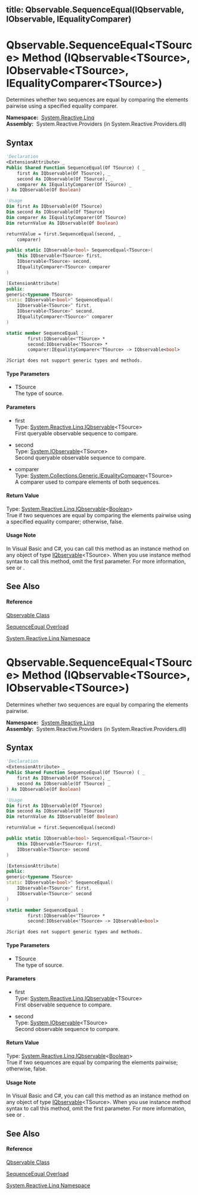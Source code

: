 title: Qbservable.SequenceEqual<TSource>(IQbservable<TSource>, IObservable<TSource>, IEqualityComparer<TSource>)
---
# Qbservable.SequenceEqual\<TSource\> Method (IQbservable\<TSource\>, IObservable\<TSource\>, IEqualityComparer\<TSource\>)

Determines whether two sequences are equal by comparing the elements pairwise using a specified equality comparer.

**Namespace:**  [System.Reactive.Linq](System.Reactive.Linq\System.Reactive.Linq.md)  
**Assembly:**  System.Reactive.Providers (in System.Reactive.Providers.dll)

## Syntax

```vb
'Declaration
<ExtensionAttribute> _
Public Shared Function SequenceEqual(Of TSource) ( _
    first As IQbservable(Of TSource), _
    second As IObservable(Of TSource), _
    comparer As IEqualityComparer(Of TSource) _
) As IQbservable(Of Boolean)
```

```vb
'Usage
Dim first As IQbservable(Of TSource)
Dim second As IObservable(Of TSource)
Dim comparer As IEqualityComparer(Of TSource)
Dim returnValue As IQbservable(Of Boolean)

returnValue = first.SequenceEqual(second, _
    comparer)
```

```csharp
public static IQbservable<bool> SequenceEqual<TSource>(
    this IQbservable<TSource> first,
    IObservable<TSource> second,
    IEqualityComparer<TSource> comparer
)
```

```c++
[ExtensionAttribute]
public:
generic<typename TSource>
static IQbservable<bool>^ SequenceEqual(
    IQbservable<TSource>^ first, 
    IObservable<TSource>^ second, 
    IEqualityComparer<TSource>^ comparer
)
```

```fsharp
static member SequenceEqual : 
        first:IQbservable<'TSource> * 
        second:IObservable<'TSource> * 
        comparer:IEqualityComparer<'TSource> -> IQbservable<bool> 
```

```jscript
JScript does not support generic types and methods.
```

#### Type Parameters

- TSource  
  The type of source.

#### Parameters

- first  
  Type: [System.Reactive.Linq.IQbservable](IQbservable\IQbservable(TSource).md)\<TSource\>  
  First queryable observable sequence to compare.

- second  
  Type: [System.IObservable](https://msdn.microsoft.com/en-us/library/Dd990377)\<TSource\>  
  Second queryable observable sequence to compare.

- comparer  
  Type: [System.Collections.Generic.IEqualityComparer](https://msdn.microsoft.com/en-us/library/ms132151)\<TSource\>  
  A comparer used to compare elements of both sequences.

#### Return Value

Type: [System.Reactive.Linq.IQbservable](IQbservable\IQbservable(TSource).md)\<[Boolean](https://msdn.microsoft.com/en-us/library/a28wyd50)\>  
True if two sequences are equal by comparing the elements pairwise using a specified equality comparer; otherwise, false.

#### Usage Note

In Visual Basic and C\#, you can call this method as an instance method on any object of type [IQbservable](IQbservable\IQbservable(TSource).md)\<TSource\>. When you use instance method syntax to call this method, omit the first parameter. For more information, see [](https://msdn.microsoft.com/en-us/library/Bb384936) or [](https://msdn.microsoft.com/en-us/library/Bb383977).

## See Also

#### Reference

[Qbservable Class](Qbservable\Qbservable.md)

[SequenceEqual Overload](SequenceEqual\Qbservable.SequenceEqual.md)

[System.Reactive.Linq Namespace](System.Reactive.Linq\System.Reactive.Linq.md)

# Qbservable.SequenceEqual\<TSource\> Method (IQbservable\<TSource\>, IObservable\<TSource\>)

Determines whether two sequences are equal by comparing the elements pairwise.

**Namespace:**  [System.Reactive.Linq](System.Reactive.Linq\System.Reactive.Linq.md)  
**Assembly:**  System.Reactive.Providers (in System.Reactive.Providers.dll)

## Syntax

```vb
'Declaration
<ExtensionAttribute> _
Public Shared Function SequenceEqual(Of TSource) ( _
    first As IQbservable(Of TSource), _
    second As IObservable(Of TSource) _
) As IQbservable(Of Boolean)
```

```vb
'Usage
Dim first As IQbservable(Of TSource)
Dim second As IObservable(Of TSource)
Dim returnValue As IQbservable(Of Boolean)

returnValue = first.SequenceEqual(second)
```

```csharp
public static IQbservable<bool> SequenceEqual<TSource>(
    this IQbservable<TSource> first,
    IObservable<TSource> second
)
```

```c++
[ExtensionAttribute]
public:
generic<typename TSource>
static IQbservable<bool>^ SequenceEqual(
    IQbservable<TSource>^ first, 
    IObservable<TSource>^ second
)
```

```fsharp
static member SequenceEqual : 
        first:IQbservable<'TSource> * 
        second:IObservable<'TSource> -> IQbservable<bool> 
```

```jscript
JScript does not support generic types and methods.
```

#### Type Parameters

- TSource  
  The type of source.

#### Parameters

- first  
  Type: [System.Reactive.Linq.IQbservable](IQbservable\IQbservable(TSource).md)\<TSource\>  
  First observable sequence to compare.

- second  
  Type: [System.IObservable](https://msdn.microsoft.com/en-us/library/Dd990377)\<TSource\>  
  Second observable sequence to compare.

#### Return Value

Type: [System.Reactive.Linq.IQbservable](IQbservable\IQbservable(TSource).md)\<[Boolean](https://msdn.microsoft.com/en-us/library/a28wyd50)\>  
True if two sequences are equal by comparing the elements pairwise; otherwise, false.

#### Usage Note

In Visual Basic and C\#, you can call this method as an instance method on any object of type [IQbservable](IQbservable\IQbservable(TSource).md)\<TSource\>. When you use instance method syntax to call this method, omit the first parameter. For more information, see [](https://msdn.microsoft.com/en-us/library/Bb384936) or [](https://msdn.microsoft.com/en-us/library/Bb383977).

## See Also

#### Reference

[Qbservable Class](Qbservable\Qbservable.md)

[SequenceEqual Overload](SequenceEqual\Qbservable.SequenceEqual.md)

[System.Reactive.Linq Namespace](System.Reactive.Linq\System.Reactive.Linq.md)

